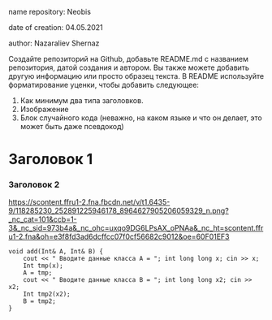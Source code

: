 name repository: Neobis

date of creation: 04.05.2021

author: Nazaraliev Shernaz

Создайте репозиторий на Github, добавьте README.md с названием репозитория, датой создания и автором. Вы также можете добавить другую информацию 
или просто образец текста. В README используйте форматирование уценки, чтобы добавить следующее:
1. Как минимум два типа заголовков.
2. Изображение
3. Блок случайного кода (неважно, на каком языке и что он делает, это может быть даже псевдокод)

<h1> Заголовок 1 </h1>
<h3> Заголовок 2 </h3>

https://scontent.ffru1-2.fna.fbcdn.net/v/t1.6435-9/118285230_252891225946178_8964627905206059329_n.png?_nc_cat=101&ccb=1-3&_nc_sid=973b4a&_nc_ohc=uxqo9DG6LPsAX_oPNAa&_nc_ht=scontent.ffru1-2.fna&oh=e3f8fd3ad6dcffcc07f0cf56682c9012&oe=60F01EF3

```
void add(Int& A, Int& B) {
	cout << " Вводите данные класса A = "; int long long x; cin >> x;
	Int tmp(x);
	A = tmp;
	cout << " Вводите данные класса B = "; int long long x2; cin >> x2;
	Int tmp2(x2);
	B = tmp2;
}
```
